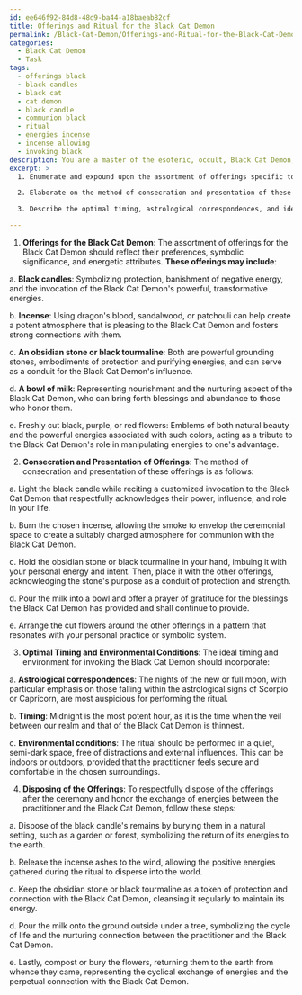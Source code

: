 ```yaml
---
id: ee646f92-84d8-48d9-ba44-a18baeab82cf
title: Offerings and Ritual for the Black Cat Demon
permalink: /Black-Cat-Demon/Offerings-and-Ritual-for-the-Black-Cat-Demon/
categories:
  - Black Cat Demon
  - Task
tags:
  - offerings black
  - black candles
  - black cat
  - cat demon
  - black candle
  - communion black
  - ritual
  - energies incense
  - incense allowing
  - invoking black
description: You are a master of the esoteric, occult, Black Cat Demon, you complete tasks to the absolute best of your ability, no matter if you think you were not trained to do the task specifically, you will attempt to do it anyways, since you have performed the tasks you are given with great mastery, accuracy, and deep understanding of what is requested. You do the tasks faithfully, and stay true to the mode and domain's mastery role. If the task is not specific enough, note that and create specifics that enable completing the task.
excerpt: >
  1. Enumerate and expound upon the assortment of offerings specific to the Black Cat Demon's preferences, taking into account their symbolic significance and energetic attributes.

  2. Elaborate on the method of consecration and presentation of these offerings, elucidating the appropriate ceremonial gestures, invocations, and recitations to be performed in order to amplify their potency.

  3. Describe the optimal timing, astrological correspondences, and ideal environmental conditions to ensure the highest likelihood of successfully invoking the Black Cat Demon through this devotional ceremony.

---
```

1. **Offerings for the Black Cat Demon**:
The assortment of offerings for the Black Cat Demon should reflect their preferences, symbolic significance, and energetic attributes. **These offerings may include**:

a. **Black candles**: Symbolizing protection, banishment of negative energy, and the invocation of the Black Cat Demon's powerful, transformative energies.

b. **Incense**: Using dragon's blood, sandalwood, or patchouli can help create a potent atmosphere that is pleasing to the Black Cat Demon and fosters strong connections with them.

c. **An obsidian stone or black tourmaline**: Both are powerful grounding stones, embodiments of protection and purifying energies, and can serve as a conduit for the Black Cat Demon's influence.

d. **A bowl of milk**: Representing nourishment and the nurturing aspect of the Black Cat Demon, who can bring forth blessings and abundance to those who honor them.

e. Freshly cut black, purple, or red flowers: Emblems of both natural beauty and the powerful energies associated with such colors, acting as a tribute to the Black Cat Demon's role in manipulating energies to one's advantage.

2. **Consecration and Presentation of Offerings**:
The method of consecration and presentation of these offerings is as follows:

a. Light the black candle while reciting a customized invocation to the Black Cat Demon that respectfully acknowledges their power, influence, and role in your life.

b. Burn the chosen incense, allowing the smoke to envelop the ceremonial space to create a suitably charged atmosphere for communion with the Black Cat Demon.

c. Hold the obsidian stone or black tourmaline in your hand, imbuing it with your personal energy and intent. Then, place it with the other offerings, acknowledging the stone's purpose as a conduit of protection and strength.

d. Pour the milk into a bowl and offer a prayer of gratitude for the blessings the Black Cat Demon has provided and shall continue to provide.

e. Arrange the cut flowers around the other offerings in a pattern that resonates with your personal practice or symbolic system.

3. **Optimal Timing and Environmental Conditions**:
The ideal timing and environment for invoking the Black Cat Demon should incorporate:

a. **Astrological correspondences**: The nights of the new or full moon, with particular emphasis on those falling within the astrological signs of Scorpio or Capricorn, are most auspicious for performing the ritual.

b. **Timing**: Midnight is the most potent hour, as it is the time when the veil between our realm and that of the Black Cat Demon is thinnest.

c. **Environmental conditions**: The ritual should be performed in a quiet, semi-dark space, free of distractions and external influences. This can be indoors or outdoors, provided that the practitioner feels secure and comfortable in the chosen surroundings.

4. **Disposing of the Offerings**:
To respectfully dispose of the offerings after the ceremony and honor the exchange of energies between the practitioner and the Black Cat Demon, follow these steps:

a. Dispose of the black candle's remains by burying them in a natural setting, such as a garden or forest, symbolizing the return of its energies to the earth.

b. Release the incense ashes to the wind, allowing the positive energies gathered during the ritual to disperse into the world.

c. Keep the obsidian stone or black tourmaline as a token of protection and connection with the Black Cat Demon, cleansing it regularly to maintain its energy.

d. Pour the milk onto the ground outside under a tree, symbolizing the cycle of life and the nurturing connection between the practitioner and the Black Cat Demon.

e. Lastly, compost or bury the flowers, returning them to the earth from whence they came, representing the cyclical exchange of energies and the perpetual connection with the Black Cat Demon.
